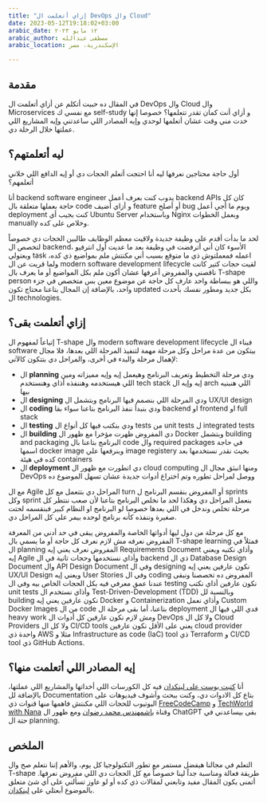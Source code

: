 ```yaml
---
title: "إزاي أتعلمت ال DevOps وال Cloud"
date: 2023-05-12T19:18:02+03:00
arabic_date: ١٢ مايو ٢٠٢٣
arabic_author: مصطفى عبدالله
arabic_location: الإسكندرية، مصر

---
```

## مقدمة
في المقال ده حبيت أتكلم عن أزاي أتعلمت ال DevOps وال Cloud وال Microservices مع نفسي ك self-study و أزاي أنت كمان تقدر تتعلمها؟ خصوصا إنها خدت مني وقت عشان أتعلمها لوحدي وإيه المصادر اللي ساعدتني وإيه المشاريع اللي عملتها خلال الرحلة دي.


## ليه أتعلمتهم؟
أول حاجة محتاجين نعرفها ليه أنا احتجت أتعلم الحجات دي أو إيه الدافع اللي خلاني أتعلمهم؟

أنا backend software engineer يدوب كنت بعرف أعمل backend APIs كان كل حاجة بعملها متعلقة بال code و أزاي أضيف feature أو أصلح bug ويوم ما أجي أعمل deployment كنت بجيب أي Ubuntu Server وباستخدام Nginx وبعمل الخطوات manually وخلاص على كده.

لحد ما بدأت أقدم على وظيفة جديدة ولاقيت معظم الوظايف طالبين الحجات دي خصوصاً لتخصص ال backend، الأسوء كان أني أترفضت في وظيفة بعد ما عديت أول انترفيو وبعتولي task اعمله فمعملتوش ذي ما متوقع بسبب أني مكنتش ملم بمواضيع ذي كده، ولما قريت عن ال modern software development lifecycle لقيت حجات كتير كانت ناقصني والمفروض أعرفها عشان أكون ملم بكل المواضيع أو ما يعرف بال T-shape person واللي هو ببساطة واحد عارف كل حاجة عن موضوع معين بس متخصص في جزء واحد، بالإضافة إن المجال بتاعنا محتاج تكون updated بكل جديد ومطور نفسك بأحدث ال technologies.

## إزاي أتعلمت بقى؟

إتباعاً لمفهوم ال T-shape وال modern software development lifecycle فبناء ال software بيتكون من عدة مراحل وكل مرحلة مهمة لتنفيذ المرحلة اللي بعدها، فلا مجال لإهمال مرحلة والبدء في أخرى، والمراحل دي بتتكون كالآتي:

- ال **planning** ودي مرحلة التخطيط وتعريف البرنامج وهيعمل إيه وإيه مميزاته ومين اللي هيستخدمه وهننفذه أذاي وهنستخدم tech stack إيه وإيه ال arch اللي هنبنيه بيها
- ال **designing** ودي المرحلة اللي بنصمم فيها البرنامج وبتشمل ال UX/UI design
- ال **coding** ودي بنبدأ ننفذ البرنامج بتاعنا سواء بقا backend او frontend او full stack
- ال **testing** ودي بنكتب فيها كل أنواع ال tests من unit tests ل integrated tests
- ال **building** دي المفروض ظهرت مؤخرا مع ظهور ال Docker وبتشمل building and packaging البرنامج بتاعنا بال code وال required packages في حاجة اسمها docker image وبنرفعها علي image registery بحيث نقدر نستخدمها بعد كده في هيئة containers
- ال **deployment** دي اتطورت مع ظهور ال cloud computing ومنها انبثق مجال ال DevOps ووصل لمراحل تطوره وتم اختراع أدوات جديدة عشان تسهل الموضوع ده

مع ال Agile المراحل دي بتتعمل مع كل turn أو المفروض بنقسم البرنامج ل sprints وكل sprint بنعمل المراحل دي وهكذا لحد ما نخلص البرنامج بتاعنا لأن صعب ننتظر كل مرحلة تخلص وندخل في اللي بعدها خصوصا لو البرنامج او النظام كبير فبنقسمه لحتت صغيرة وننفذه كأنه برنامج لوحده بيمر علي كل المراحل دي.

مع كل مرحلة من دول ليها أدواتها الخاصة والمفروض يبقى في حد أدني من المعرفة المفروض نعرفه مش لازم نعرف كل حاجة أو ما يسمي بال T-shape learning فمثلاً في ال planning المفروض نعرف يعني إيه Requirements Document وأذاي نكتبه ويعني إيه Agile وأذاي نستخدمها وحجات تانية في ال backend ذي ال Database Design Document وال API Design Document وفي ال designing نكون عارفين يعني إيه UX/UI Design ويعني إيه User Stories وفي ال coding المفروض ده تخصصنا ونبقى عندنا عمق معرفي فيه بكل الحجات الخاص بيه وفي ال testing نكون عارفين أذاي نكتب unit tests وأذاي نستخدم ال Test-Driven-Development (TDD) وبالنسبة لل building نكون عارفين يعني إيه Docker و Containerization وأذاي نعمل Custom Docker Images من ال code بتاعنا، أما بقى مرحلة ال deployment فدي اللي فيها ال heavy work ومش لازم نكون عارفين كل أدوات ال DevOps ولا كل ال Cloud Providers ولا كل ال CI/CD tools يعني على الأقل نكون عارفين cloud provider واحدة ذي AWS مثلا و Infrastructure as code (IaC) tool ذي Terraform و CI/CD tool ذي GitHub Actions.

## إيه المصادر اللي أتعلمت منها؟

أنا [كتبت بوست على لينكدان](https://www.linkedin.com/posts/mustafaabdulluh_i-recently-improved-my-skills-in-microservices-activity-7050936883920388096-_n3h/) فيه كل الكورسات اللي أخداتها والمشاريع اللي عملتها، بالإضافة لل Documentation بتاع كل الادوات دي، وكنت ببحث وأشوف فيديوهات على اليوتيوب للحجات اللي مكنتش فاهمها منها قنوات ذي [FreeCodeCamp](https://www.youtube.com/c/Freecodecamp) و [TechWorld with Nana](https://www.youtube.com/c/techworldwithnana) وقناة [باشمهندس محمد رضوان](https://www.youtube.com/channel/UC-G5jjBDFow_FRXql0t1JMQ) ومع ظهور ال ChatGPT بقى بيساعدني في حتة ال 
planning.

## الملخص
التعلم في مجالنا هيفضل مستمر مع تطور التكنولوجيا كل يوم، والأهم إننا نتعلم صح وال T-shape طريقة فعالة ومناسبة جداً لينا خصوصاً مع كل الحجات دي اللي مفروض نعرفها. أتمنى يكون المقال مفيد وتابعني لمقالات ذي كده أو لو عاوز تسألني على أي شئ متعلق بالموضوع أبعتلي على [لينكدان](https://linkedin.com/in/mustafaabdulluh).


